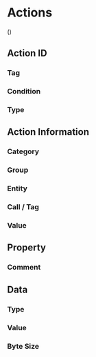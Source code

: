 # Actions

<div class="spacer"/>

(<span class="construction"/>)

## Action ID
### Tag
### Condition
### Type

## Action Information
### Category
### Group
### Entity
### Call / Tag
### Value

## Property
### Comment

## Data
### Type
### Value
### Byte Size
